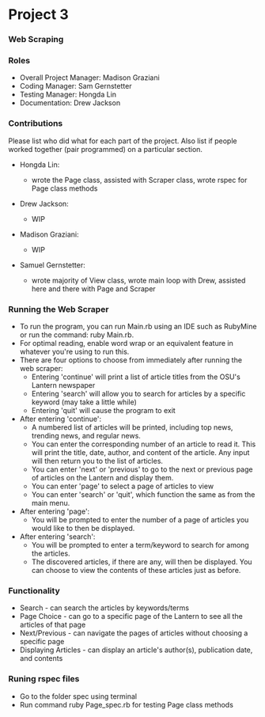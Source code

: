 # Project 3
### Web Scraping

### Roles
* Overall Project Manager: Madison Graziani
* Coding Manager: Sam Gernstetter
* Testing Manager: Hongda Lin
* Documentation: Drew Jackson

### Contributions
Please list who did what for each part of the project.
Also list if people worked together (pair programmed) on a particular section.

* Hongda Lin: 
  * wrote the Page class, assisted with Scraper class, wrote rspec for Page class methods
          
* Drew Jackson: 
  * WIP
            
* Madison Graziani: 
  * WIP
                   
* Samuel Gernstetter: 
  * wrote majority of View class, wrote main loop with Drew, assisted here and there with Page and Scraper

### Running the Web Scraper
  * To run the program, you can run Main.rb using an IDE such as RubyMine or run the command: ruby Main.rb.
  * For optimal reading, enable word wrap or an equivalent feature in whatever you're using to run this.
  * There are four options to choose from immediately after running the web scraper:
    * Entering 'continue' will print a list of article titles from the OSU's Lantern newspaper
    * Entering 'search' will allow you to search for articles by a specific keyword (may take a little while)
    * Entering 'quit' will cause the program to exit
  * After entering 'continue':
    * A numbered list of articles will be printed, including top news, trending news, and regular news.
    * You can enter the corresponding number of an article to read it. This will print the title, date, author, and content of the article. Any input will then return you to the list of articles.
    * You can enter 'next' or 'previous' to go to the next or previous page of articles on the Lantern and display them.
    * You can enter 'page' to select a page of articles to view
    * You can enter 'search' or 'quit', which function the same as from the main menu.
  * After entering 'page':
    * You will be prompted to enter the number of a page of articles you would like to then be displayed.
  * After entering 'search':
    * You will be prompted to enter a term/keyword to search for among the articles.
    * The discovered articles, if there are any, will then be displayed. You can choose to view the contents of these articles just as before.

### Functionality
  * Search - can search the articles by keywords/terms
  * Page Choice - can go to a specific page of the Lantern to see all the articles of that page
  * Next/Previous - can navigate the pages of articles without choosing a specific page
  * Displaying Articles - can display an article's author(s), publication date, and contents

### Runing rspec files
  * Go to the folder spec using terminal
  * Run command ruby Page_spec.rb for testing Page class methods
